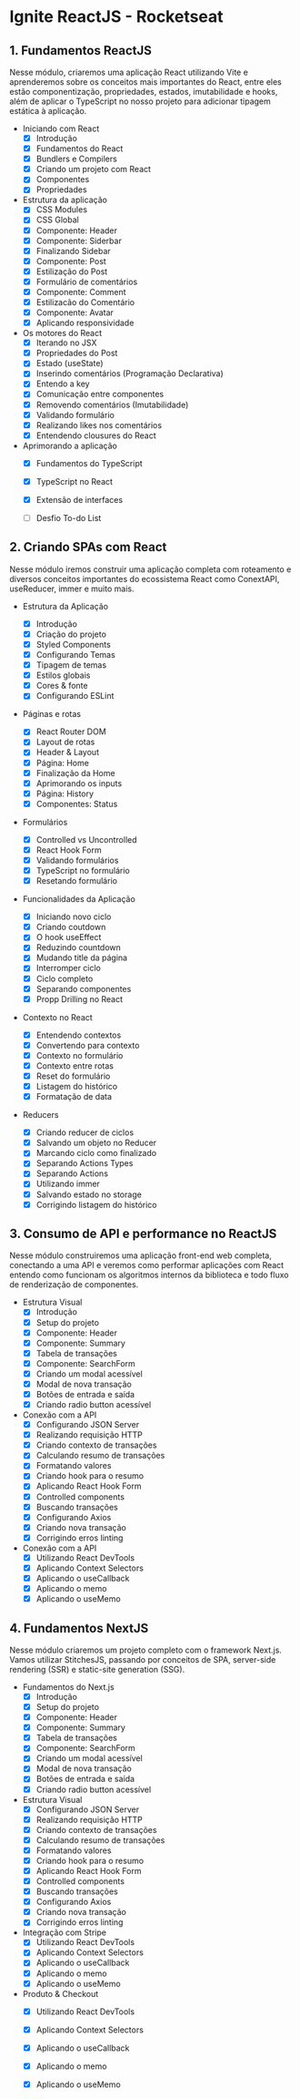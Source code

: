 # Ignite ReactJS - Rocketseat

## 1. Fundamentos ReactJS
  Nesse módulo, criaremos uma aplicação React utilizando Vite e aprenderemos sobre os conceitos mais importantes do React, entre eles estão componentização, propriedades, estados, imutabilidade e hooks, além de aplicar o TypeScript no nosso projeto para adicionar tipagem estática à aplicação.
  * Iniciando com React
    - [x] Introdução
    - [x] Fundamentos do React
    - [x] Bundlers e Compilers
    - [x] Criando um projeto com React
    - [x] Componentes
    - [x] Propriedades
    
  * Estrutura da aplicação
    - [x] CSS Modules
    - [x] CSS Global
    - [x] Componente: Header
    - [x] Componente: Siderbar
    - [x] Finalizando Sidebar
    - [x] Componente: Post
    - [x] Estilização do Post
    - [x] Formulário de comentários
    - [x] Componente: Comment
    - [x] Estilizacão do Comentário
    - [x] Componente: Avatar
    - [x] Aplicando responsividade
  
  * Os motores do React
    - [x] Iterando no JSX
    - [x] Propriedades do Post
    - [x] Estado (useState)
    - [x] Inserindo comentários (Programação Declarativa)
    - [x] Entendo a key
    - [x] Comunicação entre componentes
    - [x] Removendo comentários (Imutabilidade)
    - [x] Validando formulário
    - [x] Realizando likes nos comentários
    - [x] Entendendo clousures do React
    
  * Aprimorando a aplicação
    - [x] Fundamentos do TypeScript
    - [x] TypeScript no React
    - [x] Extensão de interfaces
    
    - [ ] Desfio To-do List

## 2. Criando SPAs com React
  Nesse módulo iremos construir uma aplicação completa com roteamento e diversos conceitos importantes do ecossistema React como ConextAPI, useReducer, immer e muito mais.
  * Estrutura da Aplicação
    - [x] Introdução
    - [x] Criação do projeto
    - [x] Styled Components
    - [x] Configurando Temas
    - [x] Tipagem de temas
    - [x] Estilos globais
    - [x] Cores & fonte
    - [x] Configurando ESLint
    
  * Páginas e rotas
    - [x] React Router DOM
    - [x] Layout de rotas
    - [x] Header & Layout
    - [x] Página: Home
    - [x] Finalização da Home
    - [x] Aprimorando os inputs
    - [x] Página: History
    - [x] Componentes: Status

  * Formulários
    - [x] Controlled vs Uncontrolled
    - [x] React Hook Form
    - [x] Validando formulários
    - [x] TypeScript no formulário
    - [x] Resetando formulário

  * Funcionalidades da Aplicação
    - [x] Iniciando novo ciclo
    - [x] Criando coutdown
    - [x] O hook useEffect
    - [x] Reduzindo countdown
    - [x] Mudando title da página
    - [x] Interromper ciclo
    - [x] Ciclo completo
    - [x] Separando componentes
    - [x] Propp Drilling no React
   
  * Contexto no React
  
    - [x] Entendendo contextos
    - [x] Convertendo para contexto
    - [x] Contexto no formulário
    - [x] Contexto entre rotas
    - [x] Reset do formulário
    - [x] Listagem do histórico 
    - [x] Formatação de data
    
   * Reducers
  
      - [x] Criando reducer de ciclos
      - [x] Salvando um objeto no Reducer
      - [x] Marcando ciclo como finalizado 
      - [x] Separando Actions Types
      - [x] Separando Actions 
      - [x] Utilizando immer
      - [x] Salvando estado no storage
      - [x] Corrigindo listagem do histórico
      
## 3. Consumo de API e performance no ReactJS
  Nesse módulo construiremos uma aplicação front-end web completa, conectando a uma API e veremos como performar aplicações com React entendo como funcionam os algoritmos internos da biblioteca e todo fluxo de renderização de componentes.
  * Estrutura Visual
    - [x] Introdução
    - [x] Setup do projeto
    - [x] Componente: Header
    - [x] Componente: Summary
    - [x] Tabela de transações
    - [x] Componente: SearchForm
    - [x] Criando um modal acessível
    - [x] Modal de nova transação
    - [x] Botões de entrada e saída
    - [x] Criando radio button acessível
    
 * Conexão com a API
    - [x] Configurando JSON Server
    - [x] Realizando requisição HTTP
    - [x] Criando contexto de transações
    - [x] Calculando resumo de transações
    - [x] Formatando valores
    - [x] Criando hook para o resumo
    - [x] Aplicando React Hook Form
    - [x] Controlled components
    - [x] Buscando transações
    - [x] Configurando Axios
    - [x] Criando nova transação
    - [x] Corrigindo erros linting
    
 * Conexão com a API
    - [x] Utilizando React DevTools
    - [x] Aplicando Context Selectors
    - [x] Aplicando o useCallback
    - [x] Aplicando o memo
    - [x] Aplicando o useMemo
    
## 4. Fundamentos NextJS
  Nesse módulo criaremos um projeto completo com o framework Next.js. Vamos utilizar StitchesJS, passando por conceitos de SPA, server-side rendering (SSR) e static-site generation (SSG).
  * Fundamentos do Next.js
    - [x] Introdução
    - [x] Setup do projeto
    - [x] Componente: Header
    - [x] Componente: Summary
    - [x] Tabela de transações
    - [x] Componente: SearchForm
    - [x] Criando um modal acessível
    - [x] Modal de nova transação
    - [x] Botões de entrada e saída
    - [x] Criando radio button acessível
    
 * Estrutura Visual
    - [x] Configurando JSON Server
    - [x] Realizando requisição HTTP
    - [x] Criando contexto de transações
    - [x] Calculando resumo de transações
    - [x] Formatando valores
    - [x] Criando hook para o resumo
    - [x] Aplicando React Hook Form
    - [x] Controlled components
    - [x] Buscando transações
    - [x] Configurando Axios
    - [x] Criando nova transação
    - [x] Corrigindo erros linting
    
 * Integração com Stripe
    - [x] Utilizando React DevTools
    - [x] Aplicando Context Selectors
    - [x] Aplicando o useCallback
    - [x] Aplicando o memo
    - [x] Aplicando o useMemo
 
 * Produto & Checkout
    - [x] Utilizando React DevTools
    - [x] Aplicando Context Selectors
    - [x] Aplicando o useCallback
    - [x] Aplicando o memo
    - [x] Aplicando o useMemo

